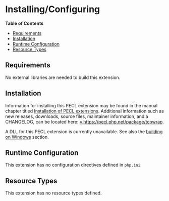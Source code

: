 Installing/Configuring
======================

**Table of Contents**

-   [Requirements](/tcpwrap/setup.html#Requirements)
-   [Installation](/tcpwrap/setup.html#Installation)
-   [Runtime Configuration](/tcpwrap/setup.html#Runtime%20Configuration)
-   [Resource Types](/tcpwrap/setup.html#Resource%20Types)

Requirements
------------

No external libraries are needed to build this extension.

Installation
------------

Information for installing this PECL extension may be found in the
manual chapter titled
<a href="/install/pecl.html" class="link">Installation of PECL extensions</a>.
Additional information such as new releases, downloads, source files,
maintainer information, and a CHANGELOG, can be located here:
<a href="https://pecl.php.net/package/tcpwrap" class="link external">» https://pecl.php.net/package/tcpwrap</a>.

A DLL for this PECL extension is currently unavailable. See also the
<a href="/install/windows/legacy/index.html#install.windows.legacy.building" class="link">building on Windows</a>
section.

Runtime Configuration
---------------------

This extension has no configuration directives defined in `php.ini`.

Resource Types
--------------

This extension has no resource types defined.
